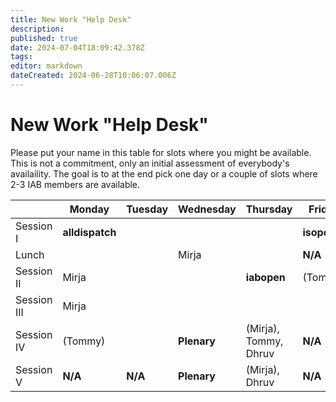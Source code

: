 ```yaml
---
title: New Work "Help Desk"
description: 
published: true
date: 2024-07-04T18:09:42.378Z
tags: 
editor: markdown
dateCreated: 2024-06-28T10:06:07.006Z
---
```


# New Work "Help Desk"

Please put your name in this table for slots where you might be available. This is not a commitment, only an initial assessment of everybody's availaility. The goal is to at the end pick one day or a couple of slots where 2-3 IAB members are available.

|           | Monday            | Tuesday   | Wednesday    | Thursday     | Friday      |
| --        | ---               |    ----   |---           | ---          |    ----     |
|Session I  | **alldispatch**	|           |              |              | **isopen** |
|Lunch      |               	  |           | Mirja        |              | **N/A**    |
|Session II | Mirja             |           |              | **iabopen** |  (Tommy)      |
|Session III| Mirja   	        |           |              |              |             |
|Session IV | (Tommy)     	  |           | **Plenary** | (Mirja), Tommy, Dhruv      | **N/A**    |
|Session  V | **N/A**      	   | **N/A**  | **Plenary** | (Mirja), Dhruv      | **N/A**    |
